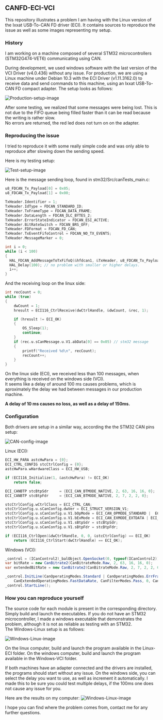 ## CANFD-ECI-VCI

This repository illustrates a problem I am having with the Linux version of the Ixxat USB-To-CAN FD driver (ECI).
It contains sources to reproduce the issue as well as some images representing my setup.

### History
I am working on a machine composed of several STM32 microcontrollers (STM32G474-VET6) communicating using CAN.

During development, we used windows software with the last version of the VCI Driver (v4.0.436) without any issue.
For production, we are using a Linux machine under Debian 10.3 with the ECI Driver (v1.11.3162.0) to receive data and send commands to this machine, using an Ixxat USB-To-CAN FD compact adapter.
The setup looks as follows:

![Production-setup-image](/Images/Ixxat-support-Production-setup.png)

After some testing, we realized that some messages were being lost. This is not due to the FIFO queue being filled faster than it can be read because the writing is rather slow.  
No errors are returned, the red led does not turn on on the adapter.


### Reproducing the issue
I tried to reproduce it with some really simple code and was only able to reproduce after slowing down the sending speed.

Here is my testing setup:  

![Test-setup-image](/Images/Ixxat-support-STM32-Windows-Linux-tests.png)


Here is the message sending loop, found in stm32/Src/canTests_main.c:
````c
u8_FDCAN_Tx_Payload[0] = 0x05;
u8_FDCAN_Tx_Payload[1] = 0x00;

TxHeader.Identifier = 1;
TxHeader.IdType = FDCAN_STANDARD_ID;
TxHeader.TxFrameType = FDCAN_DATA_FRAME;
TxHeader.DataLength = FDCAN_DLC_BYTES_2;
TxHeader.ErrorStateIndicator = FDCAN_ESI_ACTIVE;
TxHeader.BitRateSwitch = FDCAN_BRS_OFF;
TxHeader.FDFormat = FDCAN_FD_CAN;
TxHeader.TxEventFifoControl = FDCAN_NO_TX_EVENTS;
TxHeader.MessageMarker = 0;

int i = 0;
while (i < 100)
{
  HAL_FDCAN_AddMessageToTxFifoQ(&hfdcan1, &TxHeader, u8_FDCAN_Tx_Payload);
  HAL_Delay(100); // no problem with smaller or higher delays.
  i++;
}
````

And the receiving loop on the linux side:
````c
int recCount = 0;
while (true)
{
    dwCount = 1;
    hresult = ECI116_CtrlReceive(dwCtrlHandle, &dwCount, &rec, 1);

    if (hresult != ECI_OK)
    {
        OS_Sleep(1);
        continue;
    }
    if (rec.u.sCanMessage.u.V1.abData[0] == 0x05) // stm32 message
    {
        printf("Received %d\n", recCount);
        recCount++;
    }
}
````

On the linux side (ECI), we received less than 100 messages, when everything is received on the windows side (VCI).  
It seems like a delay of around 100 ms causes problems, which is aproximately the delay we had between messages in our production machine.  

__A delay of 10 ms causes no loss, as well as a delay of 150ms.__

### Configuration
Both drivers are setup in a similar way, according the the STM32 CAN pins setup:

![CAN-config-image](/Images/CAN-config.png)

Linux (ECI):
````c
ECI_HW_PARA astcHwPara = {0};
ECI_CTRL_CONFIG stcCtrlConfig = {0};
astcHwPara.wHardwareClass = ECI_HW_USB;

if (ECI116_Initialize(1, &astcHwPara) != ECI_OK)
    return false;

ECI_CANBTP stcBtpSdr     = {ECI_CAN_BTMODE_NATIVE, 2, 63, 16, 16, 0};
ECI_CANBTP stcBtpFdr     = {ECI_CAN_BTMODE_NATIVE, 2, 7, 2, 2, 0};

stcCtrlConfig.wCtrlClass = ECI_CTRL_CAN;
stcCtrlConfig.u.sCanConfig.dwVer = ECI_STRUCT_VERSION_V1;
stcCtrlConfig.u.sCanConfig.u.V1.bOpMode = ECI_CAN_OPMODE_STANDARD |  ECI_CAN_OPMODE_ERRFRAME;
stcCtrlConfig.u.sCanConfig.u.V1.bExMode = ECI_CAN_EXMODE_EXTDATA | ECI_CAN_EXMODE_FASTDATA | ECI_CAN_EXMODE_ISOFD;
stcCtrlConfig.u.sCanConfig.u.V1.sBtpSdr = stcBtpSdr;
stcCtrlConfig.u.sCanConfig.u.V1.sBtpFdr = stcBtpFdr;

if (ECI116_CtrlOpen(&dwCtrlHandle, 0, 0, &stcCtrlConfig) == ECI_OK)
    return (ECI116_CtrlStart(dwCtrlHandle) == ECI_OK);
````

Windows (VCI):
````C#
_control = (ICanControl2)_balObject.OpenSocket(0, typeof(ICanControl2));
var bitRate = new CanBitrate2(CanBitrateMode.Raw, 2, 63, 16, 16, 0);
var extendedBitRate = new CanBitrate2(CanBitrateMode.Raw, 2, 7, 2, 2, 0);

_control.InitLine(CanOperatingModes.Standard | CanOperatingModes.ErrFrame,
    CanExtendedOperatingModes.FastDataRate, CanFilterModes.Pass, 0, CanFilterModes.Pass, 0, bitRate, extendedBitRate);
_control.StartLine();
````

### How you can reproduce yourself

The source code for each module is present in the corresponding directory. Simply build and launch the executables.
If you do not have an STM32 microcontroller, I made a windows executable that demonstrates the problem, although it is not as reliable as testing with an STM32.  
The Windows-Linux setup is as follows:

![Windows-Linux-image](/Images/Ixxat-support-Windows-Linux-Test.png)

On the linux computer, build and launch the program available in the Linux-ECI folder.
On the windows computer, build and launch the program available in the Windows-VCI folder.

If both machines have an adapter connected and the drivers are installed, the programs should start without any issue.
On the windows side, you can select the delay you want to use, as well as increment it automatically. 
I made this to be sure you could test multiple delays, if the 100ms one does not cause any issue for you.

Here are the results on my computer:
![Windows-Linux-image](/Images/TestResults.png)

I hope you can find where the problem comes from, contact me for any further questions.


